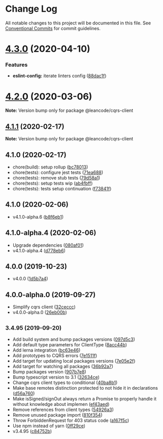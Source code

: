 # Change Log

All notable changes to this project will be documented in this file.
See [Conventional Commits](https://conventionalcommits.org) for commit guidelines.

<a name="4.3.0"></a>
# [4.3.0](https://bitbucket.org/projects/leancode-team/repos/core-js-library/compare/diff?targetBranch=refs%2Ftags%2Fv4.2.0&sourceBranch=refs%2Ftags%2Fv4.3.0) (2020-04-10)


### Features

* **eslint-config:** iterate linters config ([88dac1f](https://bitbucket.org/projects/leancode-team/repos/core-js-library/commits/88dac1f))





<a name="4.2.0"></a>
# [4.2.0](https://bitbucket.org/projects/leancode-team/repos/core-js-library/compare/diff?targetBranch=refs%2Ftags%2Fv4.1.2&sourceBranch=refs%2Ftags%2Fv4.2.0) (2020-03-06)

**Note:** Version bump only for package @leancode/cqrs-client





<a name="4.1.1"></a>
## [4.1.1](https://bitbucket.org/projects/leancode-team/repos/core-js-library/compare/diff?targetBranch=refs%2Ftags%2Fv4.1.0&sourceBranch=refs%2Ftags%2Fv4.1.1) (2020-02-17)

**Note:** Version bump only for package @leancode/cqrs-client





## 4.1.0 (2020-02-17)

* chore(build): setup rollup ([bc78013](https://bitbucket.org/leancode-team/core-js-library/commits/bc78013))
* chore(tests): configure jest tests ([71ea688](https://bitbucket.org/leancode-team/core-js-library/commits/71ea688))
* chore(tests): remove stub tests ([79d58a1](https://bitbucket.org/leancode-team/core-js-library/commits/79d58a1))
* chore(tests): setup tests wip ([ab4fbff](https://bitbucket.org/leancode-team/core-js-library/commits/ab4fbff))
* chore(tests): tests setup continuation ([f73841f](https://bitbucket.org/leancode-team/core-js-library/commits/f73841f))



## 4.1.0 (2020-02-06)

* v4.1.0-alpha.6 ([b8f6eb1](https://bitbucket.org/leancode-team/core-js-library/commits/b8f6eb1))



## 4.1.0-alpha.4 (2020-02-06)

* Upgrade dependencies ([080af01](https://bitbucket.org/leancode-team/core-js-library/commits/080af01))
* v4.1.0-alpha.4 ([d778eb6](https://bitbucket.org/leancode-team/core-js-library/commits/d778eb6))



## 4.0.0 (2019-10-23)

* v4.0.0 ([1d5b7a4](https://bitbucket.org/leancode-team/core-js-library/commits/1d5b7a4))



## 4.0.0-alpha.0 (2019-09-27)

* Simplify cqrs client ([32ceccc](https://bitbucket.org/leancode-team/core-js-library/commits/32ceccc))
* v4.0.0-alpha.0 ([26eb00b](https://bitbucket.org/leancode-team/core-js-library/commits/26eb00b))



## <small>3.4.95 (2019-09-20)</small>

* Add build system and bump packages versions ([097d5c3](https://bitbucket.org/leancode-team/core-js-library/commits/097d5c3))
* Add default type parameters for ClientType ([8acc44b](https://bitbucket.org/leancode-team/core-js-library/commits/8acc44b))
* Add lerna integration ([bc63e46](https://bitbucket.org/leancode-team/core-js-library/commits/bc63e46))
* Add prototypes to CQRS errors ([7e1511f](https://bitbucket.org/leancode-team/core-js-library/commits/7e1511f))
* Add target for updating local packages versions ([7e05e2f](https://bitbucket.org/leancode-team/core-js-library/commits/7e05e2f))
* Add target for watching all packages ([36b92a7](https://bitbucket.org/leancode-team/core-js-library/commits/36b92a7))
* Bump packages version ([907b7e8](https://bitbucket.org/leancode-team/core-js-library/commits/907b7e8))
* Bump typescript version to 3.1 ([32634ce](https://bitbucket.org/leancode-team/core-js-library/commits/32634ce))
* Change cqrs client types to conditional ([40ba8b1](https://bitbucket.org/leancode-team/core-js-library/commits/40ba8b1))
* Make base remotes distinction protected to not hide it in declarations ([d56a760](https://bitbucket.org/leancode-team/core-js-library/commits/d56a760))
* Make isSigned/signOut always return a Promise to properly handle it without knowledge about implemen ([ef43aed](https://bitbucket.org/leancode-team/core-js-library/commits/ef43aed))
* Remove references from client types ([54926a3](https://bitbucket.org/leancode-team/core-js-library/commits/54926a3))
* Remove unused package import ([810f354](https://bitbucket.org/leancode-team/core-js-library/commits/810f354))
* Throw ForbiddenRequest for 403 status code ([a167f5c](https://bitbucket.org/leancode-team/core-js-library/commits/a167f5c))
* Use npm instead of yarn ([0ff29ce](https://bitbucket.org/leancode-team/core-js-library/commits/0ff29ce))
* v3.4.95 ([c84752b](https://bitbucket.org/leancode-team/core-js-library/commits/c84752b))
